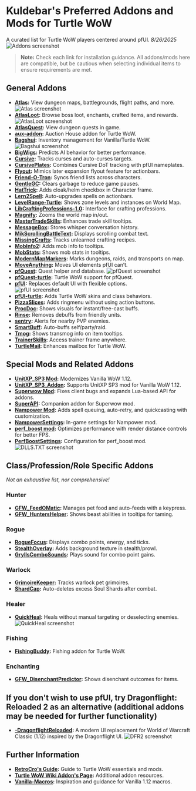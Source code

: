 # Kuldebar's Preferred Addons and Mods for Turtle WoW

A curated list for Turtle WoW players centered around pfUI.
*8/26/2025*
  ![Addons screenshot](https://github.com/Kuldebar/atoning-unifex/blob/84025aecbe422fc7137a052b486e2debdc6429cc/Addons.png)
> **Note:** Check each link for installation guidance. All addons/mods here are compatible, but be cautious when selecting individual items to ensure requirements are met.

## General Addons

- **[Atlas](https://github.com/Otari98/Atlas):** View dungeon maps, battlegrounds, flight paths, and more.  
  ![Atlas screenshot](https://github.com/Kuldebar/atoning-unifex/blob/70056411c161a04d11d2f780b25837ad798b794b/Atlas.png)
- **[AtlasLoot](https://github.com/Otari98/AtlasLoot):** Browse boss loot, enchants, crafted items, and rewards.  
  ![AtlasLoot screenshot](https://github.com/Kuldebar/atoning-unifex/blob/345e96acb38792288f47809894b3ecf39833d56b/AtlasLoot1.png)
- **[AtlasQuest](https://github.com/Otari98/AtlasQuest):** View dungeon quests in game.
- **[aux-addon](https://github.com/gwetchen/aux-addon):** Auction House addon for Turtle WoW.
- **[Bagshui](https://github.com/veechs/Bagshui):** Inventory management for Vanilla/Turtle WoW.
  ![Bagshui screenshot](https://github.com/Kuldebar/atoning-unifex/blob/70056411c161a04d11d2f780b25837ad798b794b/BagShui.png)
- **[BigWigs](https://github.com/pepopo978/BigWigs):** Predicts AI behavior for better performance.  
- **[Cursive](https://github.com/pepopo978/Cursive):** Tracks curses and auto-curses targets.
- **[CursivePlates](https://github.com/goajos/CursivePlates):** Combines Cursive DoT tracking with pfUI nameplates.
- **[Flyout](https://github.com/luskanek/Flyout):** Mimics later expansion flyout feature for actionbars.
- **[Friend-O-Tron](https://github.com/refaim/Friend-O-Tron):** Syncs friend lists across characters.
- **[GentleGC](https://github.com/MarcelineVQ/GentleGC):** Clears garbage to reduce game pauses.
- **[HatTrick](https://github.com/vakos1/HatTrick):** Adds cloak/helm checkbox in Character frame.
- **[Lern2Spell](https://github.com/mrrosh/Lern2Spell):** Auto-upgrades spells on actionbars.
- **[LevelRange-Turtle](https://github.com/Spartelfant/LevelRange-Turtle):** Shows zone levels and instances on World Map.
- **[LibCraftingProfessions-1.0](https://github.com/refaim/LibCraftingProfessions-1.0):** Interface for crafting professions.
- **[Magnify](https://github.com/luskanek/Magnify):** Zooms the world map in/out.
- **[MasterTradeSkills](https://github.com/refaim/MasterTradeSkills):** Enhances trade skill tooltips.
- **[MessageBox](https://github.com/tilare/MessageBox):** Stores whisper conversation history.
- **[MikScrollingBattleText](https://github.com/pepopo978/Vanilla_MikScrollingBattleText):** Displays scrolling combat text.
- **[MissingCrafts](https://github.com/refaim/MissingCrafts):** Tracks unlearned crafting recipes.
- **[MobInfo2](https://github.com/refaim/MobInfo2):** Adds mob info to tooltips.
- **[MobStats](https://github.com/refaim/MobStats):** Shows mob stats in tooltips.
- **[ModernMapMarkers](https://github.com/tilare/ModernMapMarkers):** Marks dungeons, raids, and transports on map.
- **[MoveAnything](https://github.com/GryllsAddons/MoveAnything):** Moves UI elements pfUI can’t.
- **[pfQuest](https://github.com/shagu/pfQuest):** Quest helper and database.
  ![pfQuest screenshot](https://github.com/Kuldebar/atoning-unifex/blob/70056411c161a04d11d2f780b25837ad798b794b/pfQuest.png)
- **[pfQuest-turtle](https://github.com/shagu/pfQuest-turtle):** Turtle WoW support for pfQuest.
- **[pfUI](https://github.com/shagu/pfUI):** Replaces default UI with flexible options.  
  ![pfUI screenshot](https://github.com/Kuldebar/atoning-unifex/blob/70056411c161a04d11d2f780b25837ad798b794b/pfUI.png)
- **[pfUI-turtle](https://github.com/doorknob6/pfUI-turtle):** Adds Turtle WoW skins and class behaviors.
- **[PizzaSlices](https://github.com/Pizzahawaiii/PizzaSlices):** Adds ringmenu without using action buttons.
- **[ProcDoc](https://github.com/wsmaxcy/ProcDoc):** Shows visuals for instant/free-cast buffs.
- **[Rinse](https://github.com/pepopo978/Rinse):** Removes debuffs from friendly units.
- **[sentry](https://github.com/shirsig/sentry):** Alerts for nearby PVP enemies.
- **[SmartBuff](https://github.com/Lexiebean/SmartBuff):** Auto-buffs self/party/raid.
- **[Tmog](https://github.com/Otari98/Tmog):** Shows transmog info on item tooltips.
- **[TrainerSkills](https://github.com/refaim/TrainerSkills):** Access trainer frame anywhere.
- **[TurtleMail](https://github.com/Otari98/TurtleMail):** Enhances mailbox for Turtle WoW.

## Special Mods and Related Addons

- **[UnitXP_SP3 Mod](https://github.com/allfoxwy/UnitXP_SP3):** Modernizes Vanilla WoW 1.12.
- **[UnitXP_SP3_Addon](https://github.com/allfoxwy/UnitXP_SP3_Addon):** Supports UnitXP SP3 mod for Vanilla WoW 1.12.
- **[Superwow Mod](https://github.com/balakethelock/SuperWoW):** Fixes client bugs and expands Lua-based API for addons.
- **[SuperAPI](https://github.com/balakethelock/SuperAPI):** Companion addon for Superwow mod.
- **[Nampower Mod](https://github.com/pepopo978/nampower):** Adds spell queuing, auto-retry, and quickcasting with customization.
- **[NampowerSettings](https://github.com/pepopo978/Nampowersettings):** In-game settings for Nampower mod.
- **[perf_boost mod](https://github.com/pepopo978/perf_boost):** Optimizes performance with render distance controls for better FPS.
- **[PerfBoostSettings](https://github.com/pepopo978/PerfBoostSettings):** Configuration for perf_boost mod.
  ![DLLS.TXT screenshot](https://github.com/Kuldebar/atoning-unifex/blob/84025aecbe422fc7137a052b486e2debdc6429cc/Mod_Dlls.png)

## Class/Profession/Role Specific Addons

*Not an exhaustive list, nor comprehensive!*

### Hunter

- **[GFW_FeedOMatic](https://github.com/nosrednaski/GFW_FeedOMatic):** Manages pet food and auto-feeds with a keypress.
- **[GFW_HuntersHelper](https://github.com/McPewPew/GFW_HuntersHelper):** Shows beast abilities in tooltips for taming.

### Rogue

- **[RogueFocus](https://github.com/Road-block/RogueFocus):** Displays combo points, energy, and ticks.
- **[StealthOverlay](https://github.com/yutsuku/StealthOverlay):** Adds background texture in stealth/prowl.
- **[GryllsComboSounds](https://github.com/GryllsAddons/GryllsComboSounds):** Plays sound for combo point gains.

### Warlock

- **[GrimoireKeeper](https://github.com/Scoboose/GrimoireKeeper):** Tracks warlock pet grimoires.
- **[ShardCap](https://github.com/dogmax/ShardCap):** Auto-deletes excess Soul Shards after combat.

### Healer

- **[QuickHeal](https://github.com/jrc13245/QuickHeal):** Heals without manual targeting or deselecting enemies.  
  ![QuickHeal screenshot](https://github.com/Kuldebar/atoning-unifex/blob/0fd532e8b2b7412b543eb0582ccdb815c4ca8426/QuickHeal.png)

### Fishing

- **[FishingBuddy](https://github.com/Lexiebean/FishingBuddy):** Fishing addon for Turtle WoW.  

### Enchanting

- **[GFW_DisenchantPredictor](https://github.com/McPewPew/GFW_DisenchantPredictor):** Shows disenchant outcomes for items.
  
## If you don't wish to use pfUI, try Dragonflight: Reloaded 2 as an alternative (additional addons may be needed for further functionality)
- **[-DragonflightReloaded](https://github.com/MtxGrower33/-DragonflightReloaded):** A modern UI replacement for World of Warcraft Classic (1.12) inspired by the Dragonflight UI.
  ![DFR2 screenshot](https://github.com/Kuldebar/atoning-unifex/blob/f336c0fe1e30eaf04de47fbcc95ee66bbed126bb/DFR2.png)
  
## Further Information

- **[RetroCro's Guide](https://github.com/RetroCro/TurtleWoW-Mods):** Guide to Turtle WoW essentials and mods.
- **[Turtle WoW Wiki Addon's Page](https://turtle-wow.fandom.com/wiki/Addons):** Additional addon resources.
- **[Vanilla-Macros](https://github.com/Meridaw/Vanilla-Macros):** Inspiration and guidance for Vanilla 1.12 macros.

